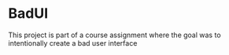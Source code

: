 # BadUI

This project is part of a course assignment where the goal was to intentionally create a bad user interface
